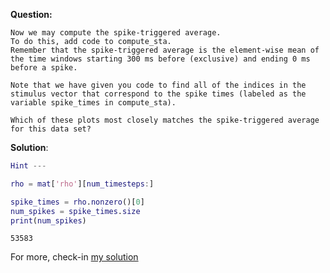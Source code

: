 <b>Question:</b>
```
Now we may compute the spike-triggered average. 
To do this, add code to compute_sta. 
Remember that the spike-triggered average is the element-wise mean of the time windows starting 300 ms before (exclusive) and ending 0 ms before a spike. 

Note that we have given you code to find all of the indices in the stimulus vector that correspond to the spike times (labeled as the variable spike_times in compute_sta).

Which of these plots most closely matches the spike-triggered average for this data set?
```
<b>Solution</b>:
```matlab
Hint ---

rho = mat['rho'][num_timesteps:]

spike_times = rho.nonzero()[0]
num_spikes = spike_times.size
print(num_spikes)
```
```
53583
```
For more, check-in <a href="https://github.com/ashumeow/Computational-NeuroScience/tree/master/Week-2/Quiz/Programming/solutions/mathlab">my solution</a>

